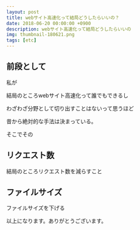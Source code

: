 ```yaml
---
layout: post
title: webサイト高速化って結局どうしたらいいの？
date: 2018-06-20 00:00:00 +0900
description: webサイト高速化って結局どうしたらいいの
img: thumbnail-180621.png
tags: [etc]
---
```

<style>
	* {
		word-break: break-all;
	}
</style>

## 前段として

私が

結局のところwebサイト高速化って誰でもできるし

わざわざ分野として切り出すことはないって思うほど

昔から絶対的な手法は決まっている。

そこでその

## リクエスト数

結局のところリクエスト数を減らすこと

## ファイルサイズ

ファイルサイズを下げる

以上になります。ありがとうございます。

